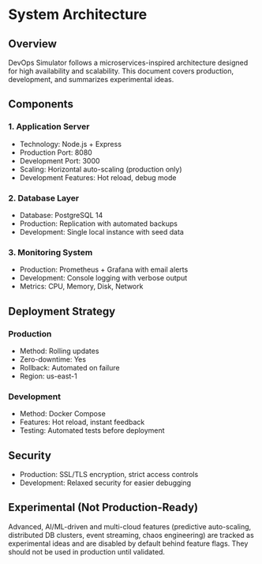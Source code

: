 # System Architecture

## Overview
DevOps Simulator follows a microservices-inspired architecture designed for high availability and scalability. This document covers production, development, and summarizes experimental ideas.

## Components

### 1. Application Server
- Technology: Node.js + Express
- Production Port: 8080
- Development Port: 3000
- Scaling: Horizontal auto-scaling (production only)
- Development Features: Hot reload, debug mode

### 2. Database Layer
- Database: PostgreSQL 14
- Production: Replication with automated backups
- Development: Single local instance with seed data

### 3. Monitoring System
- Production: Prometheus + Grafana with email alerts
- Development: Console logging with verbose output
- Metrics: CPU, Memory, Disk, Network

## Deployment Strategy

### Production
- Method: Rolling updates
- Zero-downtime: Yes
- Rollback: Automated on failure
- Region: us-east-1

### Development
- Method: Docker Compose
- Features: Hot reload, instant feedback
- Testing: Automated tests before deployment

## Security
- Production: SSL/TLS encryption, strict access controls
- Development: Relaxed security for easier debugging

## Experimental (Not Production-Ready)
Advanced, AI/ML-driven and multi-cloud features (predictive auto-scaling, distributed DB clusters, event streaming, chaos engineering) are tracked as experimental ideas and are disabled by default behind feature flags. They should not be used in production until validated.
